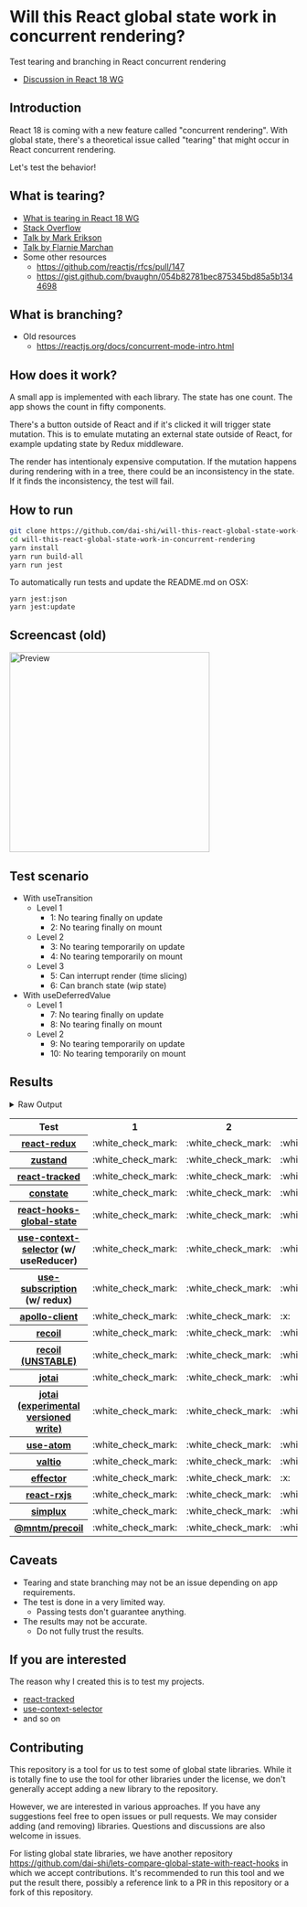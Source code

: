 # Will this React global state work in concurrent rendering?

Test tearing and branching in React concurrent rendering

- [Discussion in React 18 WG](https://github.com/reactwg/react-18/discussions/116)

## Introduction

React 18 is coming with a new feature called "concurrent rendering".
With global state, there's a theoretical issue called "tearing"
that might occur in React concurrent rendering.

Let's test the behavior!

## What is tearing?

- [What is tearing in React 18 WG](https://github.com/reactwg/react-18/discussions/69)
- [Stack Overflow](https://stackoverflow.com/questions/54891675/what-is-tearing-in-the-context-of-the-react-redux)
- [Talk by Mark Erikson](https://www.youtube.com/watch?v=yOZ4Ml9LlWE&t=933s)
- [Talk by Flarnie Marchan](https://www.youtube.com/watch?v=V1Ly-8Z1wQA&t=1079s)
- Some other resources
  - https://github.com/reactjs/rfcs/pull/147
  - https://gist.github.com/bvaughn/054b82781bec875345bd85a5b1344698

## What is branching?

- Old resources
  - https://reactjs.org/docs/concurrent-mode-intro.html

## How does it work?

A small app is implemented with each library.
The state has one count.
The app shows the count in fifty components.

There's a button outside of React and
if it's clicked it will trigger state mutation.
This is to emulate mutating an external state outside of React,
for example updating state by Redux middleware.

The render has intentionaly expensive computation.
If the mutation happens during rendering with in a tree,
there could be an inconsistency in the state.
If it finds the inconsistency, the test will fail.

## How to run

```bash
git clone https://github.com/dai-shi/will-this-react-global-state-work-in-concurrent-rendering.git
cd will-this-react-global-state-work-in-concurrent-rendering
yarn install
yarn run build-all
yarn run jest
```

To automatically run tests and update the README.md on OSX:
```
yarn jest:json
yarn jest:update
```

## Screencast (old)

<img src="https://user-images.githubusercontent.com/490574/61502196-ce109200-aa0d-11e9-9efc-6203545d367c.gif" alt="Preview" width="350" />

## Test scenario

- With useTransition
  - Level 1
    - 1: No tearing finally on update
    - 2: No tearing finally on mount
  - Level 2
    - 3: No tearing temporarily on update
    - 4: No tearing temporarily on mount
  - Level 3
    - 5: Can interrupt render (time slicing)
    - 6: Can branch state (wip state)
- With useDeferredValue
  - Level 1
    - 7: No tearing finally on update
    - 8: No tearing finally on mount
  - Level 2
    - 9: No tearing temporarily on update
    - 10: No tearing temporarily on mount

## Results

<details>
<summary>Raw Output</summary>

```
   With useTransition
     Level 1
       ✓ No tearing finally on update (8168 ms)
       ✓ No tearing finally on mount (4773 ms)
     Level 2
       ✓ No tearing temporarily on update (13101 ms)
       ✓ No tearing temporarily on mount (4761 ms)
     Level 3
       ✕ Can interrupt render (time slicing) (8126 ms)
       ✕ Can branch state (wip state) (6811 ms)
   With useDeferredValue
     Level 1
       ✓ No tearing finally on update (9778 ms)
       ✓ No tearing finally on mount (4751 ms)
     Level 2
       ✓ No tearing temporarily on update (14809 ms)
       ✓ No tearing temporarily on mount (4713 ms)
 zustand
   With useTransition
     Level 1
       ✓ No tearing finally on update (8168 ms)
       ✓ No tearing finally on mount (4731 ms)
     Level 2
       ✓ No tearing temporarily on update (13125 ms)
       ✓ No tearing temporarily on mount (4688 ms)
     Level 3
       ✕ Can interrupt render (time slicing) (8111 ms)
       ✕ Can branch state (wip state) (6784 ms)
   With useDeferredValue
     Level 1
       ✓ No tearing finally on update (9858 ms)
       ✓ No tearing finally on mount (4717 ms)
     Level 2
       ✓ No tearing temporarily on update (14818 ms)
       ✓ No tearing temporarily on mount (4734 ms)
 react-tracked
   With useTransition
     Level 1
       ✓ No tearing finally on update (5736 ms)
       ✓ No tearing finally on mount (13611 ms)
     Level 2
       ✓ No tearing temporarily on update (8851 ms)
       ✓ No tearing temporarily on mount (11592 ms)
     Level 3
       ✓ Can interrupt render (time slicing) (3802 ms)
       ✓ Can branch state (wip state) (8349 ms)
   With useDeferredValue
     Level 1
       ✓ No tearing finally on update (15552 ms)
       ✓ No tearing finally on mount (6702 ms)
     Level 2
       ✓ No tearing temporarily on update (19636 ms)
       ✓ No tearing temporarily on mount (6572 ms)
 constate
   With useTransition
     Level 1
       ✓ No tearing finally on update (4721 ms)
       ✓ No tearing finally on mount (8638 ms)
     Level 2
       ✓ No tearing temporarily on update (8801 ms)
       ✓ No tearing temporarily on mount (8583 ms)
     Level 3
       ✓ Can interrupt render (time slicing) (3742 ms)
       ✓ Can branch state (wip state) (5342 ms)
   With useDeferredValue
     Level 1
       ✓ No tearing finally on update (9813 ms)
       ✓ No tearing finally on mount (5819 ms)
     Level 2
       ✓ No tearing temporarily on update (14894 ms)
       ✓ No tearing temporarily on mount (6713 ms)
 react-hooks-global-state
   With useTransition
     Level 1
       ✓ No tearing finally on update (5721 ms)
       ✓ No tearing finally on mount (6656 ms)
     Level 2
       ✓ No tearing temporarily on update (8887 ms)
       ✕ No tearing temporarily on mount (8572 ms)
     Level 3
       ✓ Can interrupt render (time slicing) (3774 ms)
       ✕ Can branch state (wip state) (10312 ms)
   With useDeferredValue
     Level 1
       ✓ No tearing finally on update (11389 ms)
       ✓ No tearing finally on mount (5768 ms)
     Level 2
       ✓ No tearing temporarily on update (15534 ms)
       ✕ No tearing temporarily on mount (5648 ms)
 use-context-selector
   With useTransition
     Level 1
       ✓ No tearing finally on update (5763 ms)
       ✓ No tearing finally on mount (9601 ms)
     Level 2
       ✓ No tearing temporarily on update (8823 ms)
       ✓ No tearing temporarily on mount (13577 ms)
     Level 3
       ✓ Can interrupt render (time slicing) (3780 ms)
       ✓ Can branch state (wip state) (8313 ms)
   With useDeferredValue
     Level 1
       ✓ No tearing finally on update (15561 ms)
       ✓ No tearing finally on mount (8685 ms)
     Level 2
       ✓ No tearing temporarily on update (19621 ms)
       ✓ No tearing temporarily on mount (8579 ms)
 use-subscription
   With useTransition
     Level 1
       ✓ No tearing finally on update (5737 ms)
       ✓ No tearing finally on mount (7633 ms)
     Level 2
       ✓ No tearing temporarily on update (8872 ms)
       ✕ No tearing temporarily on mount (7605 ms)
     Level 3
       ✓ Can interrupt render (time slicing) (3809 ms)
       ✕ Can branch state (wip state) (10306 ms)
   With useDeferredValue
     Level 1
       ✓ No tearing finally on update (11404 ms)
       ✓ No tearing finally on mount (5737 ms)
     Level 2
       ✓ No tearing temporarily on update (15553 ms)
       ✕ No tearing temporarily on mount (6656 ms)
 apollo-client
   With useTransition
     Level 1
       ✓ No tearing finally on update (8472 ms)
       ✓ No tearing finally on mount (4791 ms)
     Level 2
       ✕ No tearing temporarily on update (13419 ms)
       ✓ No tearing temporarily on mount (4718 ms)
     Level 3
       ✕ Can interrupt render (time slicing) (8413 ms)
       ✕ Can branch state (wip state) (6963 ms)
   With useDeferredValue
     Level 1
       ✓ No tearing finally on update (10706 ms)
       ✓ No tearing finally on mount (4778 ms)
     Level 2
       ✕ No tearing temporarily on update (14729 ms)
       ✓ No tearing temporarily on mount (4772 ms)
 recoil
   With useTransition
     Level 1
       ✓ No tearing finally on update (8197 ms)
       ✓ No tearing finally on mount (4798 ms)
     Level 2
       ✓ No tearing temporarily on update (13205 ms)
       ✓ No tearing temporarily on mount (4775 ms)
     Level 3
       ✕ Can interrupt render (time slicing) (8119 ms)
       ✕ Can branch state (wip state) (6828 ms)
   With useDeferredValue
     Level 1
       ✓ No tearing finally on update (9859 ms)
       ✓ No tearing finally on mount (4761 ms)
     Level 2
       ✓ No tearing temporarily on update (14954 ms)
       ✓ No tearing temporarily on mount (4782 ms)
 recoil_UNSTABLE
   With useTransition
     Level 1
       ✓ No tearing finally on update (5771 ms)
       ✓ No tearing finally on mount (6710 ms)
     Level 2
       ✓ No tearing temporarily on update (8879 ms)
       ✕ No tearing temporarily on mount (6660 ms)
     Level 3
       ✓ Can interrupt render (time slicing) (3914 ms)
       ✕ Can branch state (wip state) (10384 ms)
   With useDeferredValue
     Level 1
       ✓ No tearing finally on update (11558 ms)
       ✓ No tearing finally on mount (6710 ms)
     Level 2
       ✓ No tearing temporarily on update (15668 ms)
       ✕ No tearing temporarily on mount (5696 ms)
 jotai
   With useTransition
     Level 1
       ✓ No tearing finally on update (6740 ms)
       ✓ No tearing finally on mount (10674 ms)
     Level 2
       ✓ No tearing temporarily on update (9834 ms)
       ✕ No tearing temporarily on mount (10581 ms)
     Level 3
       ✓ Can interrupt render (time slicing) (4874 ms)
       ✕ Can branch state (wip state) (11343 ms)
   With useDeferredValue
     Level 1
       ✓ No tearing finally on update (16631 ms)
       ✓ No tearing finally on mount (11644 ms)
     Level 2
       ✓ No tearing temporarily on update (20735 ms)
       ✕ No tearing temporarily on mount (6567 ms)
 jotai-versioned-write
   With useTransition
     Level 1
       ✓ No tearing finally on update (5764 ms)
       ✓ No tearing finally on mount (8695 ms)
     Level 2
       ✓ No tearing temporarily on update (9763 ms)
       ✓ No tearing temporarily on mount (8537 ms)
     Level 3
       ✓ Can interrupt render (time slicing) (4781 ms)
       ✓ Can branch state (wip state) (6314 ms)
   With useDeferredValue
     Level 1
       ✓ No tearing finally on update (11612 ms)
       ✓ No tearing finally on mount (5766 ms)
     Level 2
       ✓ No tearing temporarily on update (15744 ms)
       ✓ No tearing temporarily on mount (5668 ms)
 use-atom
   With useTransition
     Level 1
       ✓ No tearing finally on update (7653 ms)
       ✓ No tearing finally on mount (11633 ms)
     Level 2
       ✓ No tearing temporarily on update (9817 ms)
       ✓ No tearing temporarily on mount (12546 ms)
     Level 3
       ✓ Can interrupt render (time slicing) (4799 ms)
       ✕ Can branch state (wip state) (18348 ms)
   With useDeferredValue
     Level 1
       ✓ No tearing finally on update (16714 ms)
       ✓ No tearing finally on mount (10600 ms)
     Level 2
       ✓ No tearing temporarily on update (20847 ms)
       ✓ No tearing temporarily on mount (10467 ms)
 valtio
   With useTransition
     Level 1
       ✓ No tearing finally on update (8132 ms)
       ✓ No tearing finally on mount (4820 ms)
     Level 2
       ✓ No tearing temporarily on update (13150 ms)
       ✓ No tearing temporarily on mount (4707 ms)
     Level 3
       ✕ Can interrupt render (time slicing) (8127 ms)
       ✕ Can branch state (wip state) (6853 ms)
   With useDeferredValue
     Level 1
       ✓ No tearing finally on update (9856 ms)
       ✓ No tearing finally on mount (4742 ms)
     Level 2
       ✓ No tearing temporarily on update (14865 ms)
       ✓ No tearing temporarily on mount (4733 ms)
 effector
   With useTransition
     Level 1
       ✓ No tearing finally on update (4677 ms)
       ✓ No tearing finally on mount (8543 ms)
     Level 2
       ✕ No tearing temporarily on update (8772 ms)
       ✕ No tearing temporarily on mount (9704 ms)
     Level 3
       ✓ Can interrupt render (time slicing) (3887 ms)
       ✕ Can branch state (wip state) (3100 ms)
   With useDeferredValue
     Level 1
       ✓ No tearing finally on update (9802 ms)
       ✓ No tearing finally on mount (6680 ms)
     Level 2
       ✓ No tearing temporarily on update (14853 ms)
       ✕ No tearing temporarily on mount (5694 ms)
 react-rxjs
   With useTransition
     Level 1
       ✓ No tearing finally on update (8146 ms)
       ✓ No tearing finally on mount (7673 ms)
     Level 2
       ✓ No tearing temporarily on update (13162 ms)
       ✕ No tearing temporarily on mount (7632 ms)
     Level 3
       ✕ Can interrupt render (time slicing) (8224 ms)
       ✕ Can branch state (wip state) (6849 ms)
   With useDeferredValue
     Level 1
       ✓ No tearing finally on update (9767 ms)
       ✓ No tearing finally on mount (5740 ms)
     Level 2
       ✓ No tearing temporarily on update (14797 ms)
       ✕ No tearing temporarily on mount (5595 ms)
 simplux
   With useTransition
     Level 1
       ✓ No tearing finally on update (4681 ms)
       ✓ No tearing finally on mount (8600 ms)
     Level 2
       ✓ No tearing temporarily on update (8785 ms)
       ✓ No tearing temporarily on mount (7537 ms)
     Level 3
       ✓ Can interrupt render (time slicing) (3758 ms)
       ✕ Can branch state (wip state) (10303 ms)
   With useDeferredValue
     Level 1
       ✓ No tearing finally on update (9792 ms)
       ✓ No tearing finally on mount (6652 ms)
     Level 2
       ✓ No tearing temporarily on update (14795 ms)
       ✓ No tearing temporarily on mount (5674 ms)
 precoil
   With useTransition
     Level 1
       ✓ No tearing finally on update (4568 ms)
       ✓ No tearing finally on mount (9431 ms)
     Level 2
       ✓ No tearing temporarily on update (8602 ms)
       ✕ No tearing temporarily on mount (9371 ms)
     Level 3
       ✓ Can interrupt render (time slicing) (3616 ms)
       ✕ Can branch state (wip state) (9141 ms)
   With useDeferredValue
     Level 1
       ✓ No tearing finally on update (9606 ms)
       ✓ No tearing finally on mount (5647 ms)
     Level 2
       ✓ No tearing temporarily on update (14502 ms)
       ✕ No tearing temporarily on mount (5475 ms)

```
</details>

<table>
<tr><th>Test</th><th>1</th><th>2</th><th>3</th><th>4</th><th>5</th><th>6</th><th>7</th><th>8</th><th>9</th><th>10</th></tr>
	<tr>
		<th><a href="https://react-redux.js.org">react-redux</a></th>
		<td>:white_check_mark:</td>
		<td>:white_check_mark:</td>
		<td>:white_check_mark:</td>
		<td>:white_check_mark:</td>
		<td>:x:</td>
		<td>:x:</td>
		<td>:white_check_mark:</td>
		<td>:white_check_mark:</td>
		<td>:white_check_mark:</td>
		<td>:white_check_mark:</td>
	</tr>
	<tr>
		<th><a href="https://github.com/pmndrs/zustand">zustand</a></th>
		<td>:white_check_mark:</td>
		<td>:white_check_mark:</td>
		<td>:white_check_mark:</td>
		<td>:white_check_mark:</td>
		<td>:x:</td>
		<td>:x:</td>
		<td>:white_check_mark:</td>
		<td>:white_check_mark:</td>
		<td>:white_check_mark:</td>
		<td>:white_check_mark:</td>
	</tr>
	<tr>
		<th><a href="https://react-tracked.js.org">react-tracked</a></th>
		<td>:white_check_mark:</td>
		<td>:white_check_mark:</td>
		<td>:white_check_mark:</td>
		<td>:white_check_mark:</td>
		<td>:white_check_mark:</td>
		<td>:white_check_mark:</td>
		<td>:white_check_mark:</td>
		<td>:white_check_mark:</td>
		<td>:white_check_mark:</td>
		<td>:white_check_mark:</td>
	</tr>
	<tr>
		<th><a href="https://github.com/diegohaz/constate">constate</a></th>
		<td>:white_check_mark:</td>
		<td>:white_check_mark:</td>
		<td>:white_check_mark:</td>
		<td>:white_check_mark:</td>
		<td>:white_check_mark:</td>
		<td>:white_check_mark:</td>
		<td>:white_check_mark:</td>
		<td>:white_check_mark:</td>
		<td>:white_check_mark:</td>
		<td>:white_check_mark:</td>
	</tr>
	<tr>
		<th><a href="https://github.com/dai-shi/react-hooks-global-state">react-hooks-global-state</a></th>
		<td>:white_check_mark:</td>
		<td>:white_check_mark:</td>
		<td>:white_check_mark:</td>
		<td>:x:</td>
		<td>:white_check_mark:</td>
		<td>:x:</td>
		<td>:white_check_mark:</td>
		<td>:white_check_mark:</td>
		<td>:white_check_mark:</td>
		<td>:x:</td>
	</tr>
	<tr>
		<th><a href="https://github.com/dai-shi/use-context-selector">use-context-selector</a> (w/ useReducer)</th>
		<td>:white_check_mark:</td>
		<td>:white_check_mark:</td>
		<td>:white_check_mark:</td>
		<td>:white_check_mark:</td>
		<td>:white_check_mark:</td>
		<td>:white_check_mark:</td>
		<td>:white_check_mark:</td>
		<td>:white_check_mark:</td>
		<td>:white_check_mark:</td>
		<td>:white_check_mark:</td>
	</tr>
	<tr>
		<th><a href="https://github.com/facebook/react/tree/master/packages/use-subscription">use-subscription</a> (w/ redux)</th>
		<td>:white_check_mark:</td>
		<td>:white_check_mark:</td>
		<td>:white_check_mark:</td>
		<td>:x:</td>
		<td>:white_check_mark:</td>
		<td>:x:</td>
		<td>:white_check_mark:</td>
		<td>:white_check_mark:</td>
		<td>:white_check_mark:</td>
		<td>:x:</td>
	</tr>
	<tr>
		<th><a href="https://github.com/apollographql/apollo-client">apollo-client</a></th>
		<td>:white_check_mark:</td>
		<td>:white_check_mark:</td>
		<td>:x:</td>
		<td>:white_check_mark:</td>
		<td>:x:</td>
		<td>:x:</td>
		<td>:white_check_mark:</td>
		<td>:white_check_mark:</td>
		<td>:x:</td>
		<td>:white_check_mark:</td>
	</tr>
	<tr>
		<th><a href="https://recoiljs.org">recoil</a></th>
		<td>:white_check_mark:</td>
		<td>:white_check_mark:</td>
		<td>:white_check_mark:</td>
		<td>:white_check_mark:</td>
		<td>:x:</td>
		<td>:x:</td>
		<td>:white_check_mark:</td>
		<td>:white_check_mark:</td>
		<td>:white_check_mark:</td>
		<td>:white_check_mark:</td>
	</tr>
	<tr>
		<th><a href="https://recoiljs.org">recoil (UNSTABLE)</a></th>
		<td>:white_check_mark:</td>
		<td>:white_check_mark:</td>
		<td>:white_check_mark:</td>
		<td>:x:</td>
		<td>:white_check_mark:</td>
		<td>:x:</td>
		<td>:white_check_mark:</td>
		<td>:white_check_mark:</td>
		<td>:white_check_mark:</td>
		<td>:x:</td>
	</tr>
	<tr>
		<th><a href="https://github.com/pmndrs/jotai">jotai</a></th>
		<td>:white_check_mark:</td>
		<td>:white_check_mark:</td>
		<td>:white_check_mark:</td>
		<td>:x:</td>
		<td>:white_check_mark:</td>
		<td>:x:</td>
		<td>:white_check_mark:</td>
		<td>:white_check_mark:</td>
		<td>:white_check_mark:</td>
		<td>:x:</td>
	</tr>
	<tr>
		<th><a href="https://github.com/pmndrs/jotai">jotai (experimental versioned write)</a></th>
		<td>:white_check_mark:</td>
		<td>:white_check_mark:</td>
		<td>:white_check_mark:</td>
		<td>:white_check_mark:</td>
		<td>:white_check_mark:</td>
		<td>:white_check_mark:</td>
		<td>:white_check_mark:</td>
		<td>:white_check_mark:</td>
		<td>:white_check_mark:</td>
		<td>:white_check_mark:</td>
	</tr>
	<tr>
		<th><a href="https://github.com/dai-shi/use-atom">use-atom</a></th>
		<td>:white_check_mark:</td>
		<td>:white_check_mark:</td>
		<td>:white_check_mark:</td>
		<td>:white_check_mark:</td>
		<td>:white_check_mark:</td>
		<td>:x:</td>
		<td>:white_check_mark:</td>
		<td>:white_check_mark:</td>
		<td>:white_check_mark:</td>
		<td>:white_check_mark:</td>
	</tr>
	<tr>
		<th><a href="https://github.com/pmndrs/valtio">valtio</a></th>
		<td>:white_check_mark:</td>
		<td>:white_check_mark:</td>
		<td>:white_check_mark:</td>
		<td>:white_check_mark:</td>
		<td>:x:</td>
		<td>:x:</td>
		<td>:white_check_mark:</td>
		<td>:white_check_mark:</td>
		<td>:white_check_mark:</td>
		<td>:white_check_mark:</td>
	</tr>
	<tr>
		<th><a href="https://github.com/zerobias/effector">effector</a></th>
		<td>:white_check_mark:</td>
		<td>:white_check_mark:</td>
		<td>:x:</td>
		<td>:x:</td>
		<td>:white_check_mark:</td>
		<td>:x:</td>
		<td>:white_check_mark:</td>
		<td>:white_check_mark:</td>
		<td>:white_check_mark:</td>
		<td>:x:</td>
	</tr>
	<tr>
		<th><a href="https://react-rxjs.org">react-rxjs</a></th>
		<td>:white_check_mark:</td>
		<td>:white_check_mark:</td>
		<td>:white_check_mark:</td>
		<td>:x:</td>
		<td>:x:</td>
		<td>:x:</td>
		<td>:white_check_mark:</td>
		<td>:white_check_mark:</td>
		<td>:white_check_mark:</td>
		<td>:x:</td>
	</tr>
	<tr>
		<th><a href="https://github.com/MrWolfZ/simplux">simplux</a></th>
		<td>:white_check_mark:</td>
		<td>:white_check_mark:</td>
		<td>:white_check_mark:</td>
		<td>:white_check_mark:</td>
		<td>:white_check_mark:</td>
		<td>:x:</td>
		<td>:white_check_mark:</td>
		<td>:white_check_mark:</td>
		<td>:white_check_mark:</td>
		<td>:white_check_mark:</td>
	</tr>
  <tr>
		<th><a href="https://github.com/mntm-lib/precoil">@mntm/precoil</a></th>
		<td>:white_check_mark:</td>
		<td>:white_check_mark:</td>
		<td>:white_check_mark:</td>
		<td>:x:</td>
		<td>:white_check_mark:</td>
		<td>:x:</td>
		<td>:white_check_mark:</td>
		<td>:white_check_mark:</td>
		<td>:white_check_mark:</td>
		<td>:x:</td>
	</tr>

</table>

## Caveats

- Tearing and state branching may not be an issue depending on app requirements.
- The test is done in a very limited way.
  - Passing tests don't guarantee anything.
- The results may not be accurate.
  - Do not fully trust the results.

## If you are interested

The reason why I created this is to test my projects.

- [react-tracked](https://github.com/dai-shi/react-tracked)
- [use-context-selector](https://github.com/dai-shi/use-context-selector)
- and so on

## Contributing

This repository is a tool for us to test some of global state libraries.
While it is totally fine to use the tool for other libraries under the license,
we don't generally accept adding a new library to the repository.

However, we are interested in various approaches.
If you have any suggestions feel free to open issues or pull requests.
We may consider adding (and removing) libraries.
Questions and discussions are also welcome in issues.

For listing global state libraries, we have another repository
https://github.com/dai-shi/lets-compare-global-state-with-react-hooks
in which we accept contributions. It's recommended to run this tool
and we put the result there, possibly a reference link to a PR
in this repository or a fork of this repository.
